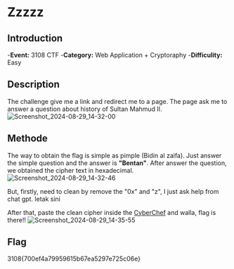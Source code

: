 # Zzzzz
## Introduction
-**Event:** 3108 CTF
-**Category:** Web Application + Cryptoraphy
-**Difficulity:** Easy

## Description
The challenge give me a link and redirect me to a page. The page ask me to answer a question about history of Sultan Mahmud II.
![Screenshot_2024-08-29_14-32-00](https://github.com/user-attachments/assets/33f8deba-589e-4121-8767-c48345184000)

## Methode 
The way to obtain the flag is simple as pimple (Bidin al zaifa). Just answer the simple question and the answer is **"Bentan"**. After answer the question, we obtained the cipher text in hexadecimal.
![Screenshot_2024-08-29_14-32-46](https://github.com/user-attachments/assets/a4f5be03-d065-4737-bb4a-8ff01d800279)

But, firstly, need to clean by remove the "0x" and "z", I just ask help from chat gpt.
letak sini

After that, paste the clean cipher inside the [CyberChef](https://gchq.github.io/CyberChef/) and walla, flag is there!!
![Screenshot_2024-08-29_14-35-55](https://github.com/user-attachments/assets/46c250a6-749b-4dbd-a813-ea673104510e)

## Flag
3108{700ef4a79959615b67ea5297e725c06e}



